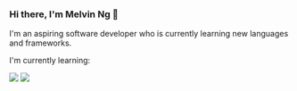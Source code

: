 ### Hi there, I'm Melvin Ng 👋
<p>I'm an aspiring software developer who is currently learning new languages and frameworks.</p>
<p>
  I'm currently learning:
</p>
<img src="https://camo.githubusercontent.com/89e922afb194caef8bf737077a23e99bd35fcc9834dfe5a75319bc59a8ed87c5/68747470733a2f2f696d672e736869656c64732e696f2f62616467652f48544d4c352d4533344632363f6c6f676f3d48544d4c35266c6f676f436f6c6f723d464646464646267374796c653d666f722d7468652d6261646765"></img>
<img src="https://camo.githubusercontent.com/f6564a95ac12108235d630bbdf840bf0f0330f894a834342385a21eda619fc66/68747470733a2f2f696d672e736869656c64732e696f2f62616467652f4a6176615363726970742d4637444631453f6c6f676f3d4a617661536372697074266c6f676f436f6c6f723d464646464646267374796c653d666f722d7468652d6261646765"></img>

<!--
**melvincwng/melvincwng** is a ✨ _special_ ✨ repository because its `README.md` (this file) appears on your GitHub profile.

Here are some ideas to get you started:

- 🔭 I’m currently working on ...
- 🌱 I’m currently learning ...
- 👯 I’m looking to collaborate on ...
- 🤔 I’m looking for help with ...
- 💬 Ask me about ...
- 📫 How to reach me: ...
- 😄 Pronouns: ...
- ⚡ Fun fact: ...
-->


<a href="https://camo.githubusercontent.com/b040032cfd41901247f08fd2a353d9810ef9ea525625a1a399e531d2d4095ed5/68747470733a2f2f696d672e736869656c64732e696f2f62616467652f507974686f6e2d3337373641423f6c6f676f3d507974686f6e266c6f676f436f6c6f723d464646464646267374796c653d666f722d7468652d6261646765"></a>

